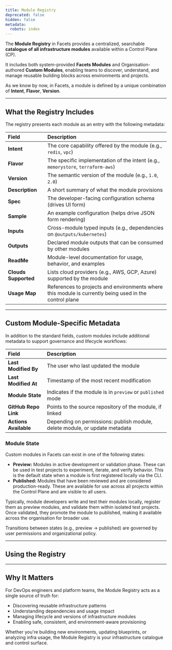 ```yaml
---
title: Module Registry
deprecated: false
hidden: false
metadata:
  robots: index
---
```

The **Module Registry** in Facets provides a centralized, searchable **catalogue of all infrastructure modules** available within a Control Plane (CP).

It includes both system-provided **Facets Modules** and Organisation-authored **Custom Modules**, enabling teams to discover, understand, and manage reusable building blocks across environments and projects.

As we know by now, in Facets, a module is defined by a unique combination of **Intent**, **Flavor**, **Version**.

***

## What the Registry Includes

The registry presents each module as an entry with the following metadata:

| Field                | Description                                                                                            |
| :------------------- | :----------------------------------------------------------------------------------------------------- |
| **Intent**           | The core capability offered by the module (e.g., `redis`, `vpc`)                                       |
| **Flavor**           | The specific implementation of the intent (e.g., `memorystore`, `terraform-aws`)                       |
| **Version**          | The semantic version of the module (e.g., `1.0`, `2.0`)                                                |
| **Description**      | A short summary of what the module provisions                                                          |
| **Spec**             | The developer-facing configuration schema (drives UI form)                                             |
| **Sample**           | An example configuration (helps drive JSON form rendering)                                             |
| **Inputs**           | Cross-module typed inputs (e.g., dependencies on `@outputs/kubernetes`)                                |
| **Outputs**          | Declared module outputs that can be consumed by other modules                                          |
| **ReadMe**           | Module-level documentation for usage, behavior, and examples                                           |
| **Clouds Supported** | Lists cloud providers (e.g., AWS, GCP, Azure) supported by the module                                  |
| **Usage Map**        | References to projects and environments where this module is currently being used in the control plane |

***

## Custom Module-Specific Metadata

In addition to the standard fields, custom modules include additional metadata to support governance and lifecycle workflows:

| Field                 | Description                                                                 |
| :-------------------- | :-------------------------------------------------------------------------- |
| **Last Modified By**  | The user who last updated the module                                        |
| **Last Modified At**  | Timestamp of the most recent modification                                   |
| **Module State**      | Indicates if the module is in `preview` or `published` mode                 |
| **GitHub Repo Link**  | Points to the source repository of the module, if linked                    |
| **Actions Available** | Depending on permissions: publish module, delete module, or update metadata |

### Module State

Custom modules in Facets can exist in one of the following states:

* **Preview:** Modules in active development or validation phase. These can be used in test projects to experiment, iterate, and verify behavior. This is the default state when a module is first registered locally via the CLI.
* **Published:** Modules that have been reviewed and are considered production-ready. These are available for use across all projects within the Control Plane and are visible to all users.

Typically, module developers write and test their modules locally, register them as preview modules, and validate them within isolated test projects. Once validated, they promote the module to published, making it available across the organisation for broader use.

Transitions between states (e.g., preview → published) are governed by user permissions and organizational policy.

***

## Using the Registry

<Embed typeOfEmbed="jsfiddle" url="https://app.storylane.io/demo/6gwzush2jfz6" html="%3Ciframe%20class%3D%22embedly-embed%22%20src%3D%22%2F%2Fcdn.embedly.com%2Fwidgets%2Fmedia.html%3Furl%3Dhttps%253A%252F%252Fapp.storylane.io%252Fdemo%252F6gwzush2jfz6%26type%3Dtext%252Fhtml%26schema%3Dstorylane%26display_name%3DStorylane%26src%3Dhttps%253A%252F%252Fapp.storylane.io%252Fdemo%252F6gwzush2jfz6%22%20width%3D%22750%22%20height%3D%22449%22%20scrolling%3D%22no%22%20title%3D%22Storylane%20embed%22%20frameborder%3D%220%22%20allow%3D%22autoplay%3B%20fullscreen%3B%20encrypted-media%3B%20picture-in-picture%3B%22%20allowfullscreen%3D%22true%22%3E%3C%2Fiframe%3E" href="https://app.storylane.io/demo/6gwzush2jfz6" providerUrl="https://www.storylane.io" providerName="Storylane" />

***

## Why It Matters

For DevOps engineers and platform teams, the Module Registry acts as a single source of truth for:

* Discovering reusable infrastructure patterns
* Understanding dependencies and usage impact
* Managing lifecycle and versions of infrastructure modules
* Enabling safe, consistent, and environment-aware provisioning

Whether you're building new environments, updating blueprints, or analyzing infra usage, the Module Registry is your infrastructure catalogue and control surface.
